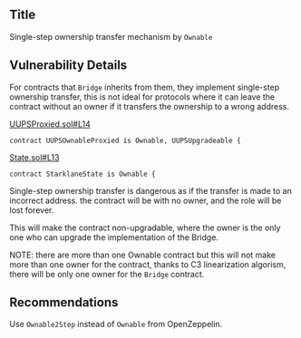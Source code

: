 ## Title
Single-step ownership transfer mechanism by `Ownable`

## Vulnerability Details
For contracts that `Bridge` inherits from them, they implement  single-step ownership transfer, this is not ideal for protocols where it can leave the contract without an owner if it transfers the ownership to a wrong address.

[UUPSProxied.sol#L14](https://github.com/Cyfrin/2024-07-ark-project/blob/main/apps/blockchain/ethereum/src/UUPSProxied.sol#L14)
```solidity
contract UUPSOwnableProxied is Ownable, UUPSUpgradeable {
```

[State.sol#L13](https://github.com/Cyfrin/2024-07-ark-project/blob/main/apps/blockchain/ethereum/src/State.sol#L13)
```solidity
contract StarklaneState is Ownable {
```

Single-step ownership transfer is dangerous as if the transfer is made to an incorrect address. the contract will be with no owner, and the role will be lost forever.

This will make the contract non-upgradable, where the owner is the only one who can upgrade the implementation of the Bridge.

NOTE: there are more than one Ownable contract but this will not make more than one owner for the contract, thanks to C3 linearization algorism, there will be only one owner for the `Bridge` contract.

## Recommendations

Use `Ownable2Step` instead of `Ownable` from OpenZeppelin.
